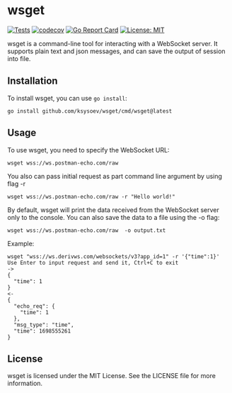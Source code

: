 # wsget

[![Tests](https://github.com/ksysoev/wsget/actions/workflows/main.yml/badge.svg)](https://github.com/ksysoev/wsget/actions/workflows/main.yml)
[![codecov](https://codecov.io/gh/ksysoev/wsget/graph/badge.svg?token=JKPRCA5SSV)](https://codecov.io/gh/ksysoev/wsget)
[![Go Report Card](https://goreportcard.com/badge/github.com/ksysoev/wsget)](https://goreportcard.com/report/github.com/ksysoev/wsget)
[![License: MIT](https://img.shields.io/badge/License-MIT-blue.svg)](https://opensource.org/licenses/MIT)

wsget is a command-line tool for interacting with a WebSocket server. It supports plain text and  json messages, and can save the output of session into file.

## Installation

To install wsget, you can use `go install`:

```
go install github.com/ksysoev/wsget/cmd/wsget@latest
```

## Usage

To use wsget, you need to specify the WebSocket URL:

```
wsget wss://ws.postman-echo.com/raw
```


You also can pass initial request as part command line argument by using flag -r

```
wsget wss://ws.postman-echo.com/raw -r "Hello world!"
```


By default, wsget will print the data received from the WebSocket server only to the console. You can also save the data to a file using the -o flag:

```
wsget wss://ws.postman-echo.com/raw  -o output.txt
```

Example:

```
wsget "wss://ws.derivws.com/websockets/v3?app_id=1" -r '{"time":1}'
Use Enter to input request and send it, Ctrl+C to exit
->
{
  "time": 1
}
<-
{
  "echo_req": {
    "time": 1
  },
  "msg_type": "time",
  "time": 1698555261
}
```

## License

wsget is licensed under the MIT License. See the LICENSE file for more information.